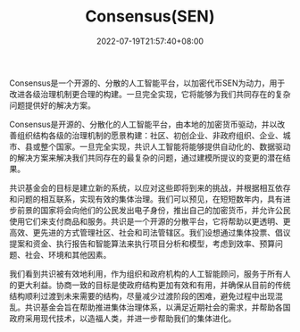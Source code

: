 ﻿---
weight: 
title: "Consensus(SEN)"
description: "Consensus是一个开源的、分散的人工智能平台，以加密代币SEN为动力，用于改进各级治理机制更合理的构建"
date: 2022-07-19T21:57:40+08:00
lastmod: 2022-07-19T16:45:40+08:00
draft: false
authors: ["june"]
featuredImage: "755.png"
link: "https://sentient.org/"
tags: ["数字代币","Consensus(SEN)"]
categories: ["navigation"]
navigation: ["数字代币"]
lightgallery: true
toc: true
pinned: false
recommend: false
recommend1: false
---
Consensus是一个开源的、分散的人工智能平台，以加密代币SEN为动力，用于改进各级治理机制更合理的构建。一旦完全实现，它将能够为我们共同存在的复杂问题提供好的解决方案。

Consensus是开源的、分散化的人工智能平台，由本地的加密货币驱动，并以改善组织结构各级的治理机制的愿景构建：社区、初创企业、非政府组织、企业、城市、县或整个国家。一旦完全实现，共识人工智能将能够提供自动化的、数据驱动的解决方案来解决我们共同存在的最复杂的问题，通过建模所提议的变更的潜在结果。

共识基金会的目标是建立新的系统，以应对这些即将到来的挑战，并根据相互依存和问题的相互联系，实现有效的集体治理。我们可以预见，在短短数年内，具有进步前景的国家将会向他们的公民发出电子身份，推出自己的加密货币，并允许公民使用它们来支付商品和服务。共识是一个开源的分散平台，它将帮助以更透明、更高效、更先进的方式管理社区、社会和司法管辖区。我们设想通过集体投票、倡议提案和资金、执行报告和智能算法来执行项目分析和模型，考虑到效率、预算问题、社会、环境和其他因素。

我们看到共识被有效地利用，作为组织和政府机构的人工智能顾问，服务于所有人的更大利益。协商一致的目标是使政府结构更加有效和有用，并确保从目前的传统结构顺利过渡到未来需要的结构，尽量减少过渡阶段的困难，避免过程中出现混乱。共识基金会旨在帮助推进集体治理体系，以满足近期社会的需求，并帮助各国政府采用现代技术，以造福人类，并进一步帮助我们的集体进化。